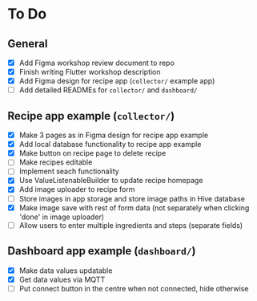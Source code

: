# To Do

## General

- [x] Add Figma workshop review document to repo
- [x] Finish writing Flutter workshop description
- [x] Add Figma design for recipe app (`collector/` example app)
- [ ] Add detailed READMEs for `collector/` and `dashboard/`

## Recipe app example (`collector/`)

- [x] Make 3 pages as in Figma design for recipe app example
- [x] Add local database functionality to recipe app example
- [x] Make button on recipe page to delete recipe
- [ ] Make recipes editable
- [ ] Implement seach functionality
- [x] Use ValueListenableBuilder to update recipe homepage
- [x] Add image uploader to recipe form
- [ ] Store images in app storage and store image paths in Hive database
- [x] Make image save with rest of form data (not separately when clicking 'done' in image uploader)
- [ ] Allow users to enter multiple ingredients and steps (separate fields)

## Dashboard app example (`dashboard/`)

- [x] Make data values updatable
- [x] Get data values via MQTT
- [ ] Put connect button in the centre when not connected, hide otherwise